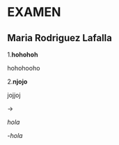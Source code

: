 # EXAMEN 
## Maria Rodriguez Lafalla

1.**hohohoh**

hohohooho

2.**njojo**

jojjoj

&rarr;

*hola*

-*hola*
